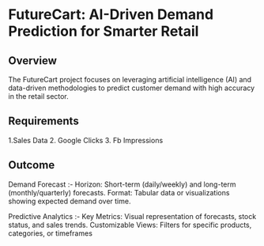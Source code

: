 # FutureCart: AI-Driven Demand Prediction for Smarter Retail
## Overview
The FutureCart project focuses on leveraging artificial intelligence (AI) and data-driven methodologies to predict customer demand with high accuracy in the retail sector.
## Requirements
1.Sales Data
2. Google Clicks
3. Fb Impressions
## Outcome
 Demand Forecast :-
Horizon: Short-term (daily/weekly) and long-term (monthly/quarterly) forecasts.
Format: Tabular data or visualizations showing expected demand over time.

 Predictive Analytics :-
Key Metrics: Visual representation of forecasts, stock status, and sales trends.
Customizable Views: Filters for specific products, categories, or timeframes
